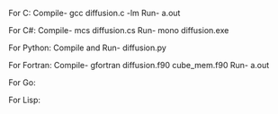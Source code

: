For C: Compile- gcc diffusion.c -lm Run- a.out

For C#: Compile- mcs diffusion.cs Run- mono diffusion.exe

For Python: Compile and Run- diffusion.py

For Fortran: Compile- gfortran diffusion.f90 cube_mem.f90 Run- a.out

For Go:

For Lisp: